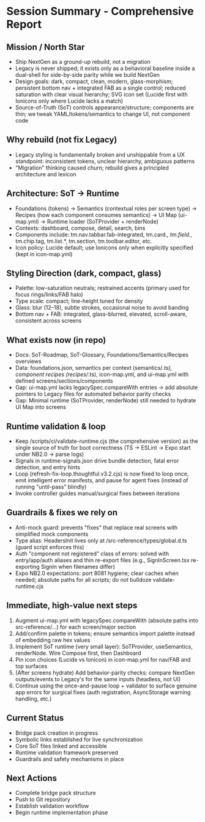 # Session Summary - Comprehensive Report

## Mission / North Star
- Ship NextGen as a ground-up rebuild, not a migration
- Legacy is never shipped; it exists only as a behavioral baseline inside a dual-shell for side-by-side parity while we build NextGen
- Design goals: dark, compact, clean, modern, glass-morphism; persistent bottom nav + integrated FAB as a single control; reduced saturation with clear visual hierarchy; SVG icon set (Lucide first with Ionicons only where Lucide lacks a match)
- Source-of-Truth (SoT) controls appearance/structure; components are thin; we tweak YAML/tokens/semantics to change UI, not component code

## Why rebuild (not fix Legacy)
- Legacy styling is fundamentally broken and unshippable from a UX standpoint: inconsistent tokens, unclear hierarchy, ambiguous patterns
- "Migration" thinking caused churn; rebuild gives a principled architecture and lexicon

## Architecture: SoT → Runtime
- Foundations (tokens) → Semantics (contextual roles per screen type) → Recipes (how each component consumes semantics) → UI Map (ui-map.yml) → Runtime loader (SoTProvider + renderNode)
- Contexts: dashboard, compose, detail, search, bins
- Components include: tm.nav.tabbar.fab-integrated, tm.card.*, tm.field.*, tm.chip.tag, tm.list.*, tm.section, tm.toolbar.editor, etc.
- Icon policy: Lucide default; use Ionicons only when explicitly specified (kept in icon-map.yml)

## Styling Direction (dark, compact, glass)
- Palette: low-saturation neutrals; restrained accents (primary used for focus rings/links/FAB halo)
- Type scale: compact; line-height tuned for density
- Glass: blur (12–18), subtle strokes, occasional noise to avoid banding
- Bottom nav + FAB: integrated, glass-blurred, elevated, scroll-aware, consistent across screens

## What exists now (in repo)
- Docs: SoT-Roadmap, SoT-Glossary, Foundations/Semantics/Recipes overviews
- Data: foundations.json, semantics per context (semantics/*.ts), component recipes (recipes/*.ts), icon-map.yml, and ui-map.yml with defined screens/sections/components
- Gap: ui-map.yml lacks legacySpec.compareWith entries → add absolute pointers to Legacy files for automated behavior parity checks
- Gap: Minimal runtime (SoTProvider, renderNode) still needed to hydrate UI Map into screens

## Runtime validation & loop
- Keep /scripts/ci/validate-runtime.cjs (the comprehensive version) as the single source of truth for boot correctness (TS → ESLint → Expo start under NB2.0 → parse logs)
- Signals in runtime-signals.json drive bundle detection, fatal error detection, and entry hints
- Loop (refresh-fix-loop.thoughtful.v3.2.cjs) is now fixed to loop once, emit intelligent error manifests, and pause for agent fixes (instead of running "until-pass" blindly)
- Invoke controller guides manual/surgical fixes between iterations

## Guardrails & fixes we rely on
- Anti-mock guard: prevents "fixes" that replace real screens with simplified mock components
- Type alias: HeadersInit lives only at /src-reference/types/global.d.ts (guard script enforces this)
- Auth "component not registered" class of errors: solved with entry/app/auth aliases and thin re-export files (e.g., SignInScreen.tsx re-exporting SignIn when filenames differ)
- Expo NB2.0 expectations: port 8081 hygiene; clear caches when needed; absolute paths for all scripts; do not bulldoze validate-runtime.cjs

## Immediate, high-value next steps
1. Augment ui-map.yml with legacySpec.compareWith (absolute paths into src-reference/...) for each screen/major section
2. Add/confirm palette in tokens; ensure semantics import palette instead of embedding raw hex values
3. Implement SoT runtime (very small layer): SoTProvider, useSemantics, renderNode. Wire Compose first, then Dashboard
4. Pin icon choices (Lucide vs Ionicon) in icon-map.yml for nav/FAB and top surfaces
5. (After screens hydrate) Add behavior-parity checks: compare NextGen outputs/events to Legacy's for the same inputs (headless, not UI)
6. Continue using the once-and-pause loop + validator to surface genuine app errors for surgical fixes (auth registration, AsyncStorage warning handling, etc.)

## Current Status
- Bridge pack creation in progress
- Symbolic links established for live synchronization
- Core SoT files linked and accessible
- Runtime validation framework preserved
- Guardrails and safety mechanisms in place

## Next Actions
- Complete bridge pack structure
- Push to Git repository
- Establish validation workflow
- Begin runtime implementation phase
